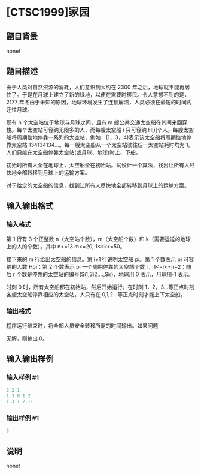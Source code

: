 # [CTSC1999]家园

## 题目背景

none!

## 题目描述

由于人类对自然资源的消耗，人们意识到大约在 2300 年之后，地球就不能再居住了。于是在月球上建立了新的绿地，以便在需要时移民。令人意想不到的是，2177 年冬由于未知的原因，地球环境发生了连锁崩溃，人类必须在最短的时间内迁往月球。

现有 n 个太空站位于地球与月球之间，且有 m 艘公共交通太空船在其间来回穿梭。每个太空站可容纳无限多的人，而每艘太空船 i 只可容纳 H[i]个人。每艘太空船将周期性地停靠一系列的太空站，例如：(1，3，4)表示该太空船将周期性地停靠太空站 134134134…。每一艘太空船从一个太空站驶往任一太空站耗时均为 1。人们只能在太空船停靠太空站(或月球、地球)时上、下船。

初始时所有人全在地球上，太空船全在初始站。试设计一个算法，找出让所有人尽快地全部转移到月球上的运输方案。

对于给定的太空船的信息，找到让所有人尽快地全部转移到月球上的运输方案。

## 输入输出格式

### 输入格式

第 1 行有 3 个正整数 n（太空站个数），m（太空船个数）和 k（需要运送的地球上的人的个数）。其中 n<=13 m<=20, 1<=k<=50。

接下来的 m 行给出太空船的信息。第 i+1 行说明太空船 pi。第 1 个数表示 pi 可容纳的人数 Hpi；第 2 个数表示 pi 一个周期停靠的太空站个数 r，1<=r<=n+2；随后 r 个数是停靠的太空站的编号(Si1,Si2,…,Sir)，地球用 0 表示，月球用-1 表示。

时刻 0 时，所有太空船都在初始站，然后开始运行。在时刻 1，2，3…等正点时刻各艘太空船停靠相应的太空站。人只有在 0,1,2…等正点时刻才能上下太空船。

### 输出格式

程序运行结束时，将全部人员安全转移所需的时间输出。如果问题

无解，则输出 0。

## 输入输出样例

### 输入样例 #1

```cpp
2 2 1
1 3 0 1 2
1 3 1 2 -1

```
### 输出样例 #1

```cpp
5
```


## 说明

none!

